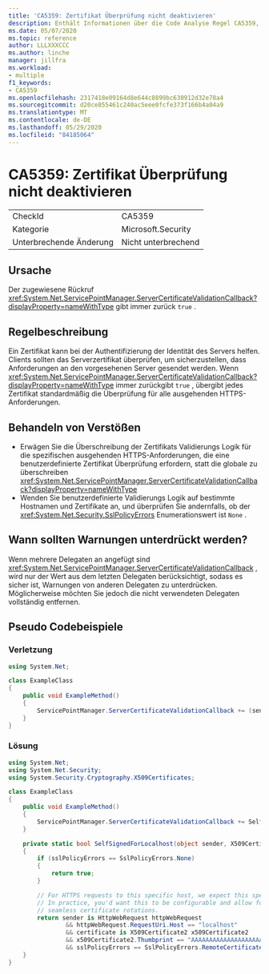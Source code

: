```yaml
---
title: 'CA5359: Zertifikat Überprüfung nicht deaktivieren'
description: Enthält Informationen über die Code Analyse Regel CA5359, einschließlich der Gründe, der Behebung von Verstößen und der Zeit, zu der Sie unterdrückt werden soll.
ms.date: 05/07/2020
ms.topic: reference
author: LLLXXXCCC
ms.author: linche
manager: jillfra
ms.workload:
- multiple
f1_keywords:
- CA5359
ms.openlocfilehash: 2317418e09164d8e644c8899bc630912d32e78a4
ms.sourcegitcommit: d20ce855461c240ac5eee0fcfe373f166b4a04a9
ms.translationtype: MT
ms.contentlocale: de-DE
ms.lasthandoff: 05/29/2020
ms.locfileid: "84185064"
---
```

# <a name="ca5359-do-not-disable-certificate-validation"></a>CA5359: Zertifikat Überprüfung nicht deaktivieren

|||
|-|-|
|CheckId|CA5359|
|Kategorie|Microsoft.Security|
|Unterbrechende Änderung|Nicht unterbrechend|

## <a name="cause"></a>Ursache

Der zugewiesene Rückruf <xref:System.Net.ServicePointManager.ServerCertificateValidationCallback?displayProperty=nameWithType> gibt immer zurück `true` .

## <a name="rule-description"></a>Regelbeschreibung

Ein Zertifikat kann bei der Authentifizierung der Identität des Servers helfen. Clients sollten das Serverzertifikat überprüfen, um sicherzustellen, dass Anforderungen an den vorgesehenen Server gesendet werden. Wenn <xref:System.Net.ServicePointManager.ServerCertificateValidationCallback?displayProperty=nameWithType> immer zurückgibt `true` , übergibt jedes Zertifikat standardmäßig die Überprüfung für alle ausgehenden HTTPS-Anforderungen.

## <a name="how-to-fix-violations"></a>Behandeln von Verstößen

- Erwägen Sie die Überschreibung der Zertifikats Validierungs Logik für die spezifischen ausgehenden HTTPS-Anforderungen, die eine benutzerdefinierte Zertifikat Überprüfung erfordern, statt die globale zu überschreiben <xref:System.Net.ServicePointManager.ServerCertificateValidationCallback?displayProperty=nameWithType>
- Wenden Sie benutzerdefinierte Validierungs Logik auf bestimmte Hostnamen und Zertifikate an, und überprüfen Sie andernfalls, ob der <xref:System.Net.Security.SslPolicyErrors> Enumerationswert ist `None` .

## <a name="when-to-suppress-warnings"></a>Wann sollten Warnungen unterdrückt werden?

Wenn mehrere Delegaten an angefügt sind <xref:System.Net.ServicePointManager.ServerCertificateValidationCallback> , wird nur der Wert aus dem letzten Delegaten berücksichtigt, sodass es sicher ist, Warnungen von anderen Delegaten zu unterdrücken. Möglicherweise möchten Sie jedoch die nicht verwendeten Delegaten vollständig entfernen.

## <a name="pseudo-code-examples"></a>Pseudo Codebeispiele

### <a name="violation"></a>Verletzung

```csharp
using System.Net;

class ExampleClass
{
    public void ExampleMethod()
    {
        ServicePointManager.ServerCertificateValidationCallback += (sender, cert, chain, error) => { return true; };
    }
}
```

### <a name="solution"></a>Lösung

```csharp
using System.Net;
using System.Net.Security;
using System.Security.Cryptography.X509Certificates;

class ExampleClass
{
    public void ExampleMethod()
    {
        ServicePointManager.ServerCertificateValidationCallback += SelfSignedForLocalhost;
    }

    private static bool SelfSignedForLocalhost(object sender, X509Certificate certificate, X509Chain chain, SslPolicyErrors sslPolicyErrors)
    {
        if (sslPolicyErrors == SslPolicyErrors.None)
        {
            return true;
        }

        // For HTTPS requests to this specific host, we expect this specific certificate.
        // In practice, you'd want this to be configurable and allow for multiple certificates per host, to enable
        // seamless certificate rotations.
        return sender is HttpWebRequest httpWebRequest
                && httpWebRequest.RequestUri.Host == "localhost"
                && certificate is X509Certificate2 x509Certificate2
                && x509Certificate2.Thumbprint == "AAAAAAAAAAAAAAAAAAAAAAAAAAAAAAAAAAAAAAAA"
                && sslPolicyErrors == SslPolicyErrors.RemoteCertificateChainErrors;
    }
}
```

